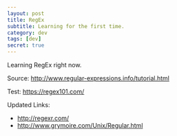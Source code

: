 ```yaml
---
layout: post
title: RegEx
subtitle: Learning for the first time.
category: dev
tags: [dev]
secret: true
---
```


Learning RegEx right now.

Source: http://www.regular-expressions.info/tutorial.html

Test: https://regex101.com/


Updated Links:

- http://regexr.com/
- http://www.grymoire.com/Unix/Regular.html
